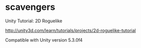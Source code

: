 # scavengers
Unity Tutorial: 2D Roguelike

http://unity3d.com/learn/tutorials/projects/2d-roguelike-tutorial

Compatible with Unity version 5.3.0f4
